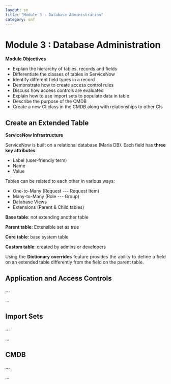 ```yaml
---
layout: sn
title: "Module 3 : Database Administration"
category: snf
---
```


<h1>Module 3 : Database Administration</h1>

<p style="text-align: justify;"><strong>Module Objectives</strong></p>

<ul>
  <li>Explain the hierarchy of tables, records and fields</li>
  <li>Differentiate the classes of tables in ServiceNow</li>
  <li>Identify different field types in a record</li>
  <li>Demonstrate how to create access control rules</li>
  <li>Discuss how access controls are evaluated</li>
  <li>Explain how to use import sets to populate data in table</li>
  <li>Describe the purpose of the CMDB</li>
  <li>Create a new CI class in the CMDB along with relationships to other CIs</li>
</ul>

<h2>Create an Extended Table</h2>

<p style="text-align: justify;"><strong>ServiceNow Infrastructure</strong></p>

<p style="text-align: justify;">
    ServiceNow is built on a relational database (Maria DB). Each field has <strong>three key attributes</strong>:
</p>

<ul>
  <li>Label (user-friendly term)</li>
  <li>Name</li>
  <li>Value</li>
</ul>

<p style="text-align: justify;">
    Tables can be related to each other in various ways:
</p>

<ul>
  <li>One-to-Many (Request --- Request Item)</li>
  <li>Many-to-Many (Role --- Group)</li>
  <li>Database Views</li>
  <li>Extensions (Parent & Child tables)</li>
</ul>

<p style="text-align: justify;">
    <strong>Base table</strong>: not extending another table
</p>

<p style="text-align: justify;">
    <strong>Parent table</strong>: Extensible set as true
</p>

<p style="text-align: justify;">
    <strong>Core table</strong>: base system table
</p>

<p style="text-align: justify;">
    <strong>Custom table</strong>: created by admins or developers
</p>

<p style="text-align: justify;">
    Using the <strong>Dictionary overrides</strong> feature provides the ability to define a field on an extended table differently from the field on the parent table.
</p>

<h2>Application and Access Controls</h2>

<p style="text-align: justify;"><strong>...</strong></p>

<p style="text-align: justify;">
    ...
</p>

<h2>Import Sets</h2>

<p style="text-align: justify;"><strong>...</strong></p>

<p style="text-align: justify;">
    ...
</p>

<h2>CMDB</h2>

<p style="text-align: justify;"><strong>...</strong></p>

<p style="text-align: justify;">
    ...
</p>
